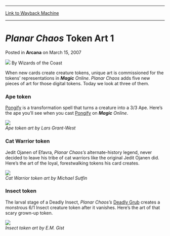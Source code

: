 
---
[Link to Wayback Machine](https://web.archive.org/web/20220123022735/https://magic.wizards.com/en/articles/archive/arcana/planar-chaos-token-art-1-2007-03-15)

[_metadata_:author]:- "Wizards of the Coast"
[_metadata_:description]:- "When new cards create creature tokens, unique art is commissioned for the tokens’ representations in Magic Online. Planar Chaos adds five new pieces of art for those digital tokens. Today we look at three of them.Ape tokenPongify is a transformation spell that turns a creature into a 3/3 Ape. Here’s the ape you’ll see when you cast Pongify on Magic Online. Ape token art by"
[_metadata_:generator]:- "Drupal 7 (http://drupal.org)"
[_metadata_:node]:- "698726"
[_metadata_:publish_date]:- "2007-03-15"
[_metadata_:source]:- "div-main-content"
[_metadata_:title]:- "Planar Chaos Token Art 1"
[_metadata_:wayback_capture_timestamp]:- "2022-01-23 02:27:35"
[_metadata_:wayback_raw_url]:- "https://web.archive.org/web/20220123022735id_/https://magic.wizards.com/en/articles/archive/arcana/planar-chaos-token-art-1-2007-03-15"
[_metadata_:wayback_url]:- "https://magic.wizards.com/en/articles/archive/arcana/planar-chaos-token-art-1-2007-03-15"
---


*Planar Chaos* Token Art 1
==========================



 Posted in **Arcana**
 on March 15, 2007 






![](https://media.magic.wizards.com/styles/auth_small/public/images/person/wizards_author.jpg)
By Wizards of the Coast











When new cards create creature tokens, unique art is commissioned for the tokens’ representations in ***Magic** Online*. *Planar Chaos* adds five new pieces of art for those digital tokens. Today we look at three of them.

  
### Ape token

[Pongify](https://gatherer.wizards.com/Pages/Card/Details.aspx?name=Pongify) is a transformation spell that turns a creature into a 3/3 Ape. Here’s the ape you’ll see when you cast [Pongify](https://gatherer.wizards.com/Pages/Card/Details.aspx?name=Pongify) on ***Magic** Online*.


![](https://media.magic.wizards.com/image_legacy_migration/magic/images/PLCToken_Ape.jpg)  
*Ape token art by Lars Grant-West*


  



### Cat Warrior token


Jedit Ojanen of Efavra, *Planar Chaos’s* alternate-history legend, never decided to leave his tribe of cat warriors like the original Jedit Ojanen did. Here’s the art of the loyal, forestwalking tokens his card creates.


![](https://media.magic.wizards.com/image_legacy_migration/magic/images/PLCToken_CatWarrior.jpg)  
*Cat Warrior token art by Michael Sutfin*


  
### Insect token

The larval stage of a Deadly Insect, *Planar Chaos’s*
[Deadly Grub](https://gatherer.wizards.com/Pages/Card/Details.aspx?name=Deadly+Grub) creates a monstrous 6/1 Insect creature token after it vanishes. Here’s the art of that scary grown-up token.


![](https://media.magic.wizards.com/image_legacy_migration/magic/images/PLCToken_Insect.jpg)  
*Insect token art by E.M. Gist*








